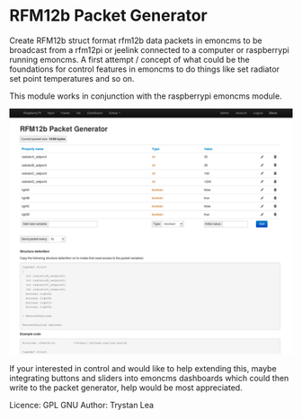 # RFM12b Packet Generator

Create RFM12b struct format rfm12b data packets in emoncms to be broadcast from a rfm12pi or jeelink connected to a computer or raspberrypi running emoncms. A first attempt / concept of what could be the foundations for control features in emoncms to do things like set radiator set point temperatures and so on.
 
This module works in conjunction with the raspberrypi emoncms module.

![](rfm12packetgen.png)

If your interested in control and would like to help extending this, maybe integrating buttons and sliders into emoncms dashboards which could then write to the packet generator, help would be most appreciated.

Licence: GPL GNU
Author: Trystan Lea


